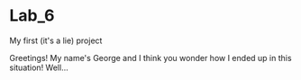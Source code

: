 # Lab_6
My first (it's a lie) project

Greetings! My name's George and I think you wonder how I ended up in this situation! Well...
